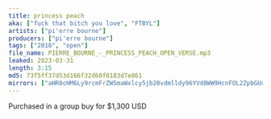 ```yaml
---
title: princess peach
aka: ["fuck that bitch you love", "FTBYL"]
artists: ["pi'erre bourne"]
producers: ["pi'erre bourne"]
tags: ["2018", "open"]
file_name: PIERRE_BOURNE_-_PRINCESS_PEACH_OPEN_VERSE.mp3
leaked: 2023-03-31
length: 3:15
md5: 73f5ff37d53d166f32d60f0183d7e861
mirrors: ["aHR0cHM6Ly9rcmFrZW5maWxlcy5jb20vdmlldy96YVd0WW9HcnFOL2ZpbGUuaHRtbA==", "aHR0cHM6Ly9kYnJlZS5vcmcvdi82NTU2NDI="]
---
```

Purchased in a group buy for $1,300 USD
